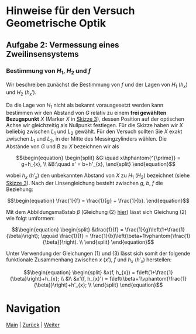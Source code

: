 # Hinweise für den Versuch Geometrische Optik

## Aufgabe 2: Vermessung eines Zweilinsensystems

### Bestimmung von $H_{1}$, $H_{2}$ und $f$

Wir beschreiben zunächst die Bestimmung von $f$ und der Lagen von $H_{1}$ ($h_{x}$) und $H_{2}$ ($h_{x}'$). 

Da die Lage von $H_{1}$ nicht als bekannt vorausgesetzt werden kann bestimmen wir den Abstand von $G$ relativ zu einem **frei gewählten Bezugspunkt** $X$ (Marker $X$ in [Skizze 3](https://git.scc.kit.edu/etp-lehre/p1-for-students/-/blob/main/Geometrische%20Optik/figures/BesselVerfahren.png)), dessen Position auf der optischen Achse wir gleichzeitig als Nullpunkt festlegen. Für die Skizze haben wir $X$ beliebig zwischen $L_{1}$ und $L_{2}$ gewählt. Für den Versuch sollten Sie $X$ exakt zwischen $L_{1}$ und $L_{2}$, in der Mitte des Messingzylinders wählen. Die Abstände von $G$ und $B$ zu $X$ bezeichnen wir als

```math
\begin{equation}
\begin{split}
&G:\quad x\hphantom{^{\prime}} = g+h_{x}, \\
&B:\quad x' = b+h'_{x},
\end{split}
\end{equation}
```

wobei $h_{x}$ ($h'_{x}$) den unbekannten Abstand von $X$ zu $H_{1}$ ($H_{2}$) bezeichnet (siehe [Skizze 3](https://git.scc.kit.edu/etp-lehre/p1-for-students/-/blob/main/Geometrische%20Optik/figures/BesselVerfahren.png)). Nach der Linsengleichung besteht zwischen $g$, $b$, $f$ die Beziehung: 

```math
\begin{equation}
\frac{1}{f} = \frac{1}{g} + \frac{1}{b}.
\end{equation}
```

Mit dem Abbildungsmaßstab $\beta$ (Gleichung (2) [hier](https://git.scc.kit.edu/etp-lehre/p1-for-students/-/blob/main/Geometrische%20Optik/Hinweise-Aufgabe-2.md)) lässt sich Gleichung (2) wie folgt umformen: 

```math
\begin{equation}
\begin{split}
&\frac{1}{f} = \frac{1}{g}\left(1+\frac{1}{\beta}\right); \qquad
\frac{1}{f} = \frac{1}{b}\left(\beta+1\vphantom{\frac{1}{\beta}}\right). \\
\end{split}
\end{equation}
```

Unter Verwendung der Gleichungen (1) und (3) lässt sich somit der folgende funktionale Zusammenhang zwischen $x$ ($x'$), $f$ und $h_{x}$ ($h'_{x}$) herstellen: 

```math
\begin{equation}
\begin{split}
&x(f, h_{x}) = f\left(1+\frac{1}{\beta}\right)+h_{x}; \\
&\\
&x'(f, h_{x}') = f\left(\beta+1\vphantom{\frac{1}{\beta}}\right)+h'_{x}; \\
\end{split}
\end{equation}
```

# Navigation

 [Main](https://git.scc.kit.edu/etp-lehre/p1-for-students/-/tree/main/Geometrische%20Optik) | [Zurück](https://git.scc.kit.edu/etp-lehre/p1-for-students/-/blob/main/Geometrische%20Optik/Hinweise-Aufgabe-2.md) | [Weiter](https://git.scc.kit.edu/etp-lehre/p1-for-students/-/blob/main/Geometrische%20Optik/Hinweise-Aufgabe-2-b.md)
